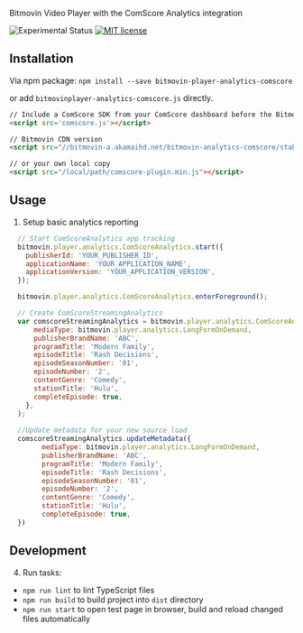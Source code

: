 Bitmovin Video Player with the ComScore Analytics integration

![Experimental Status](https://img.shields.io/badge/Project%20Stage-Experimental-yellow.svg)
[![MIT license](http://img.shields.io/badge/license-MIT-brightgreen.svg)](http://opensource.org/licenses/MIT)

## Installation

Via npm package:
`npm install --save bitmovin-player-analytics-comscore`

or add `bitmovinplayer-analytics-comscore.js` directly.

```html
// Include a ComScore SDK from your ComScore dashboard before the Bitmovin plugin. The current version of this integration supports Comscore SDK version `7.5.0.200713`. Generally this file is called comscore.js.
<script src='comscore.js'></script>

// Bitmovin CDN version
<script src="//bitmovin-a.akamaihd.net/bitmovin-analytics-comscore/stable/comscore-plugin.min.js"></script>

// or your own local copy
<script src="/local/path/comscore-plugin.min.js"></script>
```

## Usage

1. Setup basic analytics reporting

```js
  // Start ComScoreAnalytics app tracking
  bitmovin.player.analytics.ComScoreAnalytics.start({
    publisherId: 'YOUR_PUBLISHER_ID',
    applicationName: 'YOUR_APPLICATION_NAME',
    applicationVersion: 'YOUR_APPLICATION_VERSION',
  });

  bitmovin.player.analytics.ComScoreAnalytics.enterForeground();

  // Create ComScoreStreamingAnalytics
  var comscoreStreamingAnalytics = bitmovin.player.analytics.ComScoreAnalytics.createComScoreStreamingAnalytics(player, {
      mediaType: bitmovin.player.analytics.LongFormOnDemand,
      publisherBrandName: 'ABC',
      programTitle: 'Modern Family',
      episodeTitle: 'Rash Decisions',
      episodeSeasonNumber: '01',
      episodeNumber: '2',
      contentGenre: 'Comedy',
      stationTitle: 'Hulu',
      completeEpisode: true,
    },
  );
  
  //Update metadata for your new source load
  comscoreStreamingAnalytics.updateMetadata({
        mediaType: bitmovin.player.analytics.LongFormOnDemand,
        publisherBrandName: 'ABC',
        programTitle: 'Modern Family',
        episodeTitle: 'Rash Decisions',
        episodeSeasonNumber: '01',
        episodeNumber: '2',
        contentGenre: 'Comedy',
        stationTitle: 'Hulu',
        completeEpisode: true,
  })
```


## Development

4. Run tasks:
  * `npm run lint` to lint TypeScript files
  * `npm run build` to build project into `dist` directory
  * `npm run start` to open test page in browser, build and reload changed files automatically

